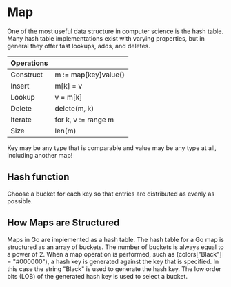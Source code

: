 # Map

One of the most useful data structure in computer science is the hash table. Many hash table implementations exist with varying properties, but in general they offer fast lookups, adds, and deletes.

|   Operations  |                       |
|---------------|-----------------------|
| Construct     | m := map[key]value{}  |
| Insert        | m[k] = v              |
| Lookup        | v = m[k]              |
| Delete        | delete(m, k)          |
| Iterate       | for k, v := range m   |
| Size          | len(m)                |

Key may be any type that is comparable and value may be any type at all, including another map!

## Hash function

Choose a bucket for each key so that entries are distributed as evenly as possible.

## How Maps are Structured

Maps in Go are implemented as a hash table. The hash table for a Go map is structured as an array of buckets. The number of buckets is always equal to a power of 2. When a map operation is performed, such as (colors["Black"] = "#000000"), a hash key is generated against the key that is specified. In this case the string "Black" is used to generate the hash key. The low order bits (LOB) of the generated hash key is used to select a bucket.

